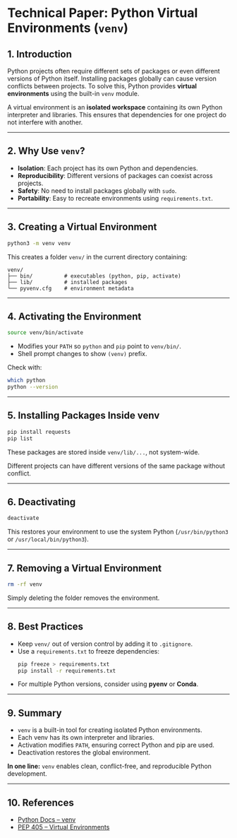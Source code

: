 #  Technical Paper: Python Virtual Environments (`venv`)

## 1. Introduction
Python projects often require different sets of packages or even different versions of Python itself. Installing packages globally can cause version conflicts between projects. To solve this, Python provides **virtual environments** using the built-in `venv` module.

A virtual environment is an **isolated workspace** containing its own Python interpreter and libraries. This ensures that dependencies for one project do not interfere with another.

---

## 2. Why Use `venv`?
-  **Isolation**: Each project has its own Python and dependencies.
-  **Reproducibility**: Different versions of packages can coexist across projects.
-  **Safety**: No need to install packages globally with `sudo`.
-  **Portability**: Easy to recreate environments using `requirements.txt`.

---

## 3. Creating a Virtual Environment
```bash
python3 -m venv venv
```
This creates a folder `venv/` in the current directory containing:

```
venv/
├── bin/          # executables (python, pip, activate)
├── lib/          # installed packages
└── pyvenv.cfg    # environment metadata
```

---

## 4. Activating the Environment
```bash
source venv/bin/activate
```
- Modifies your `PATH` so `python` and `pip` point to `venv/bin/`.
- Shell prompt changes to show `(venv)` prefix.

Check with:
```bash
which python
python --version
```

---

## 5. Installing Packages Inside venv
```bash
pip install requests
pip list
```
These packages are stored inside `venv/lib/...`, not system-wide.

Different projects can have different versions of the same package without conflict.

---

## 6. Deactivating
```bash
deactivate
```
This restores your environment to use the system Python (`/usr/bin/python3` or `/usr/local/bin/python3`).

---

## 7. Removing a Virtual Environment
```bash
rm -rf venv
```
Simply deleting the folder removes the environment.

---

## 8. Best Practices
- Keep `venv/` out of version control by adding it to `.gitignore`.
- Use a `requirements.txt` to freeze dependencies:
  ```bash
  pip freeze > requirements.txt
  pip install -r requirements.txt
  ```
- For multiple Python versions, consider using **pyenv** or **Conda**.

---

## 9. Summary
- `venv` is a built-in tool for creating isolated Python environments.
- Each venv has its own interpreter and libraries.
- Activation modifies `PATH`, ensuring correct Python and pip are used.
- Deactivation restores the global environment.

**In one line:** 
`venv` enables clean, conflict-free, and reproducible Python development.

---

## 10. References
- [Python Docs – venv](https://docs.python.org/3/library/venv.html)
- [PEP 405 – Virtual Environments](https://peps.python.org/pep-0405/)

